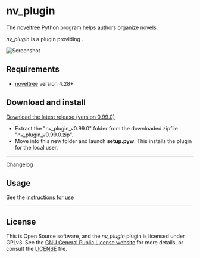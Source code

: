 # nv_plugin

The [noveltree](https://peter88213.github.io/noveltree/) Python program helps authors organize novels.  

*nv_plugin* is a plugin providing . 

![Screenshot](Screenshots/screen01.png)

## Requirements

- [noveltree](https://peter88213.github.io/noveltree/) version 4.28+

## Download and install

[Download the latest release (version 0.99.0)](https://github.com/peter88213/nv_plugin/raw/main/dist/nv_plugin_v0.99.0.zip)

- Extract the "nv_plugin_v0.99.0" folder from the downloaded zipfile "nv_plugin_v0.99.0.zip".
- Move into this new folder and launch **setup.pyw**. This installs the plugin for the local user.

---

[Changelog](changelog)

## Usage

See the [instructions for use](usage)

---

## License

This is Open Source software, and the *nv_plugin* plugin is licensed under GPLv3. See the
[GNU General Public License website](https://www.gnu.org/licenses/gpl-3.0.en.html) for more
details, or consult the [LICENSE](https://github.com/peter88213/nv_plugin/blob/main/LICENSE) file.
